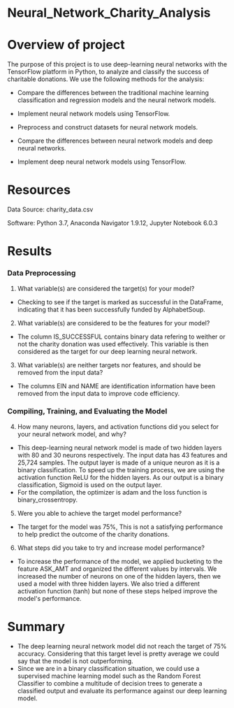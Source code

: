 # Neural_Network_Charity_Analysis

# Overview of project

The purpose of this project is to use deep-learning neural networks with the TensorFlow platform in Python, to analyze and classify the success of charitable donations.
We use the following methods for the analysis:

- Compare the differences between the traditional machine learning classification and regression models and the neural network models.

- Implement neural network models using TensorFlow.

- Preprocess and construct datasets for neural network models.

- Compare the differences between neural network models and deep neural networks.

- Implement deep neural network models using TensorFlow.

# Resources

Data Source: charity_data.csv

Software: Python 3.7, Anaconda Navigator 1.9.12, Jupyter Notebook 6.0.3

# Results

### Data Preprocessing

1. What variable(s) are considered the target(s) for your model?

- Checking to see if the target is marked as successful in the DataFrame, indicating that it has been successfully funded by AlphabetSoup.

2. What variable(s) are considered to be the features for your model?

- The column IS_SUCCESSFUL contains binary data refering to weither or not the charity donation was used effectively. This variable is then considered as the target for our deep learning neural network.

3. What variable(s) are neither targets nor features, and should be removed from the input data?

 - The columns EIN and NAME are identification information have been removed from the input data to improve code efficiency.

### Compiling, Training, and Evaluating the Model

4. How many neurons, layers, and activation functions did you select for your neural network model, and why?

- This deep-learning neural network model is made of two hidden layers with 80 and 30 neurons respectively.
The input data has 43 features and 25,724 samples.
The output layer is made of a unique neuron as it is a binary classification.
To speed up the training process, we are using the activation function ReLU for the hidden layers. As our output is a binary classification, Sigmoid is used on the output layer.
- For the compilation, the optimizer is adam and the loss function is binary_crossentropy.

5. Were you able to achieve the target model performance?

- The target for the model was 75%, This is not a satisfying performance to help predict the outcome of the charity donations.

6. What steps did you take to try and increase model performance?

- To increase the performance of the model, we applied bucketing to the feature ASK_AMT and organized the different values by intervals.
We increased the number of neurons on one of the hidden layers, then we used a model with three hidden layers.
We also tried a different activation function (tanh) but none of these steps helped improve the model's performance.

# Summary

- The deep learning neural network model did not reach the target of 75% accuracy. Considering that this target level is pretty average we could say that the model is not outperforming.
- Since we are in a binary classification situation, we could use a supervised machine learning model such as the Random Forest Classifier to combine a multitude of decision trees to generate a classified output and evaluate its performance against our deep learning model.









